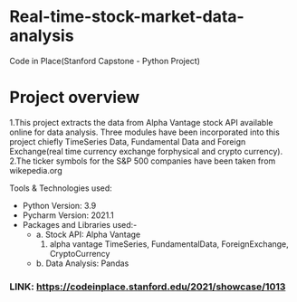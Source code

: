 # Real-time-stock-market-data-analysis
Code in Place(Stanford Capstone - Python Project)

# Project overview
1.This project extracts the data from Alpha Vantage stock API available online for data analysis.
Three modules have been incorporated into this project chiefly TimeSeries Data, Fundamental Data and Foreign Exchange(real time currency exchange forphysical and crypto currency).
2.The ticker symbols for the S&P 500 companies have been taken from wikepedia.org

Tools & Technologies used:
* Python Version: 3.9
* Pycharm Version: 2021.1
* Packages and Libraries used:- 
  * a. Stock API: Alpha Vantage
       1. alpha vantage TimeSeries, FundamentalData, ForeignExchange, CryptoCurrency
  * b. Data Analysis: Pandas
  
### LINK: https://codeinplace.stanford.edu/2021/showcase/1013
